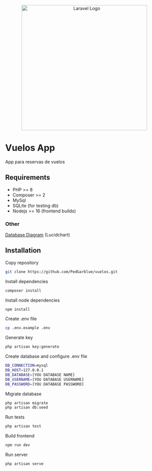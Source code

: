 <p align="center"><a href="https://laravel.com" target="_blank"><img src="https://raw.githubusercontent.com/laravel/art/master/logo-lockup/5%20SVG/2%20CMYK/1%20Full%20Color/laravel-logolockup-cmyk-red.svg" width="400" alt="Laravel Logo"></a></p>

# Vuelos App

App para reservas de vuelos

## Requirements 
 - PHP >= 8 
 - Composer >= 2
 - MySql
 - SQLite (for testing db)
 - Nodejs >= 16 (frontend builds)
 
### Other
[Database Diagram](https://lucid.app/lucidchart/8e5e9d59-ce41-4d42-8cea-9930fe4fb765/edit?viewport_loc=-1338%2C-169%2C3914%2C1893%2C0_0&invitationId=inv_05ad64ba-6593-44a3-8a8b-f511bf19da15) (Lucidchart)

## Installation

Copy repository
```bash
git clone https://github.com/PedGarblue/vuelos.git
```

Install dependencies
```bash
composer install
```

Install node dependencies
```bash
npm install
```

Create .env file
```bash
cp .env.example .env
```

Generate key
```bash
php artisan key:generate
```

Create database and configure .env file

```bash
DB_CONNECTION=mysql
DB_HOST=127.0.0.1
DB_DATABASE=[YOU DATABASE NAME]
DB_USERNAME=[YOU DATABASE USERNAME]
DB_PASSWORD=[YOU DATABASE PASSWORD]
```

Migrate database
```bash
php artisan migrate
php artisan db:seed
```
Run tests
```bash
php artisan test
```

Build frontend
```bash
npm run dev
```

Run server
```bash
php artisan serve
```
